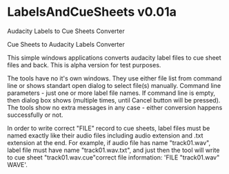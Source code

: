 # LabelsAndCueSheets v0.01a
Audacity Labels to Cue Sheets Converter

Cue Sheets to Audacity Labels Converter

This simple windows applications converts audacity label files to cue sheet files and back.
This is alpha version for test purposes.

The tools have no it's own windows. They use either file list from command line or shows standart open dialog to select file(s) manually. Command line parameters - just one or more label file names. If command line is empty, then dialog box shows (multiple times, until Cancel button will be pressed). The tools show no extra messages in any case - either conversion happens successfully or not.

In order to write correct "FILE" record to cue sheets, label files must be named exactly like their audio files including audio extension and .txt extension at the end. For example, if audio file has name "track01.wav", label file must have name "track01.wav.txt", and just then the tool will write to cue sheet "track01.wav.cue"correct file information: 'FILE "track01.wav" WAVE'.
